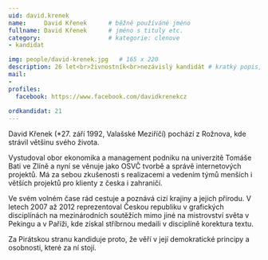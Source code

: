 ```yaml
---
uid: david.krenek
name:     David Křenek  	# běžně používáné jméno
fullname: David Křenek  	# jméno s tituly etc.
category:                   # kategorie: clenove
- kandidat

img: people/david-krenek.jpg   # 165 x 220
description: 26 let<br>živnostník<br>nezávislý kandidát # kratký popis, max 160 znaků
mail:
- 
profiles:
  facebook: https://www.facebook.com/davidkrenekcz
  
ordkandidat: 21
---
```

David Křenek (*27. září 1992, Valašské Meziříčí) pochází z Rožnova, kde strávil většinu svého života. 

Vystudoval obor ekonomika a management podniku na univerzitě Tomáše Bati ve Zlíně a nyní se věnuje jako OSVČ tvorbě a správě internetových projektů. Má za sebou zkušenosti s realizacemi a vedením týmů menších i větších projektů pro klienty z česka i zahraničí.

Ve svém volném čase rád cestuje a poznává cizí krajiny a jejich přírodu. V letech 2007 až 2012 reprezentoval Českou republiku v grafických disciplínách na mezinárodních soutěžích mimo jiné na mistrovství světa v Pekingu a v Paříži, kde získal stříbrnou medaili v disciplíně korektura textu.

Za Pirátskou stranu kandiduje proto, že věří v její demokratické principy a osobnosti, které za ní stojí.
